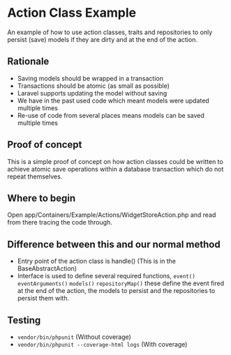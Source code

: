 # Action Class Example

An example of how to use action classes, traits and repositories to only persist (save) models if they are dirty and at 
the end of the action.

## Rationale
- Saving models should be wrapped in a transaction
- Transactions should be atomic (as small as possible)
- Laravel supports updating the model without saving
- We have in the past used code which meant models were updated multiple times
- Re-use of code from several places means models can be saved multiple times

## Proof of concept

This is a simple proof of concept on how action classes could be written to achieve atomic save operations within a database transaction which do not repeat themselves.

## Where to begin

Open app/Containers/Example/Actions/WidgetStoreAction.php and read from there tracing the code through.

## Difference between this and our normal method

- Entry point of the action class is handle() (This is in the BaseAbstractAction)
- Interface is used to define several required functions, `event()` `eventArguments()` `models()` `repositoryMap()` these define the event fired at the end of the action, the models to persist and the repositories to persist them with.

## Testing

- `vendor/bin/phpunit` (Without coverage) 
- `vendor/bin/phpunit --coverage-html logs` (With coverage)  